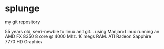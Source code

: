 # splunge
my git repository

55 years old, semi-newbie to linux and git... using Manjaro Linux
running an AMD FX 8350 8 core @ 4000 Mhz. 16 megs RAM. ATI Radeon Sapphire 7770 HD Graphics
